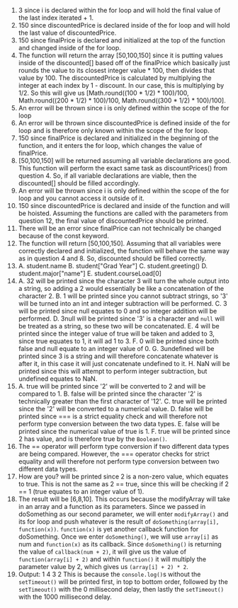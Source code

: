1. 3 since i is declared within the for loop and will hold the final value of the last index iterated + 1.
2. 150 since discountedPrice is declared inside of the for loop and will hold the last value of discountedPrice.
3. 150 since finalPrice is declared and initialized at the top of the function and changed inside of the for loop.
4. The function will return the array [50,100,150] since it is putting values inside of the discounted[] based off of the finalPrice which basically just rounds the value to its closest integer value * 100, then divides that value by 100. The discountedPrice is calculated by multiplying the integer at each index by 1 - discount. In our case, this is multiplying by 1/2. So this will give us [Math.round((100 * 1/2) * 100)/100, Math.round((200 * 1/2) * 100)/100, Math.round((300 * 1/2) * 100)/100].
5. An error will be thrown since i is only defined within the scope of the for loop
6. An error will be thrown since discountedPrice is defined
inside of the for loop and is therefore only known within the scope of the for loop.
7. 150 since finalPrice is declared and initialized in the beginning of the function, and it enters the for loop, which changes the value of finalPrice.
8. [50,100,150] will be returned assuming all variable declarations are good. This function will perform the exact same task as discountPrices() from question 4. So, if all variable declarations are viable, then the discounted[] should be filled accordingly.
9. An error will be thrown since i is only defined within the scope of the for loop and you cannot access it outside of it.
10. 150 since discountedPrice is declared and inside of the function and will be hoisted. Assuming the functions are called with the parameters from question 12, the final value of discountedPrice should be printed.
11. There will be an error since finalPrice can not technically be changed because of the const keyword.
12. The function will return [50,100,150]. Assuming that all variables were correctly declared and initialized, the function will behave the same way as in question 4 and 8. So, discounted should be filled correctly.
13. 
    A. student.name
    B. student["Grad Year"]
    C. student.greeting()
    D. student.major["name"]
    E. student.courseLoad[0]
14. 
    A. 32 will be printed since the character 3 will turn the whole output into a string, so adding a 2 would essentially be like a concatenation of the character 2.
    B. 1 will be printed since you cannot subtract strings, so '3' will be turned into an int and integer subtraction will be performed.
    C. 3 will be printed since null equates to 0 and so integer addition will be performed.
    D. 3null will be printed since '3' is a character and `null` will be treated as a string, so these two will be concatenated.
    E. 4 will be printed since the integer value of true will be taken and added to 3, since true equates to 1, it will ad 1 to 3.
    F. 0 will be printed since both false and null equate to an integer value of 0.
    G. 3undefined will be printed since 3 is a string and will therefore concatenate whatever is after it, in this case it will just concatenate undefined to it.
    H. NaN will be printed since this will attempt to perform integer subtraction, but undefined equates to NaN.
15. 
    A. true will be printed since '2' will be converted to 2 and will be compared to 1.
    B. false will be printed since the character '2' is technically greater than the first character of '12'.
    C. true will be printed since the '2' will be converted to a numerical value.
    D. false will be printed since === is a strict equality check and will therefore not perform type conversion between the two data types.
    E. false will be printed since the numerical value of true is 1.
    F. true will be printed since 2 has value, and is therefore true by the `Boolean()`.
16. The == operator will perform type conversion if two different data types are being compared. However, the === operator checks for strict equality and will therefore not perform type conversion between two different data types.
17. How are you? will be printed since 2 is a non-zero value, which equates to true. This is not the same as 2 == true, since this will be checking if 2 == 1 (true equates to an integer value of 1).
19. The result will be [6,8,10]. This occurs because the modifyArray will take in an array and a function as its parameters. Since we passed in doSomething as our second parameter, we will enter `modifyArray()` and its for loop and push whatever is the result of `doSomething(array[i], function(x))`. `function(x)` is yet another callback function for doSomething. Once we enter `doSomething()`, we will use `array[i]` as num and `function(x)` as its callback. Since `doSomething()` is returning the value of `callback(num + 2)`, it will give us the value of `function(array[i] + 2)` and within `function()` it will multiply the parameter value by 2, which gives us `(array[i] + 2) * 2`.
21.  Output: 1
             4
             3
             2
    This is because the `console.log()`s without the `setTimeout()` will be printed first, in top to bottom order, followed by the `setTimeout()` with the 0 millisecond delay, then lastly the `setTimeout()` with the 1000 millisecond delay.
